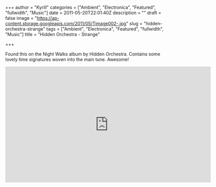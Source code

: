 +++
author = "Kyrill"
categories = ["Ambient", "Electronica", "Featured", "fullwidth", "Music"]
date = 2011-05-20T22:01:40Z
description = ""
draft = false
image = "https://ap-content.storage.googleapis.com/2011/05/Timage002-.jpg"
slug = "hidden-orchestra-strange"
tags = ["Ambient", "Electronica", "Featured", "fullwidth", "Music"]
title = "Hidden Orchestra - Strange"

+++


Found this on the Night Walks album by Hidden Orchestra. Contains some lovely time signatures woven into the main tune. Awesome!

<iframe allowfullscreen="" frameborder="0" height="365" src="https://www.youtube.com/embed/6y69ulAptZU?feature=oembed" width="648"></iframe>


